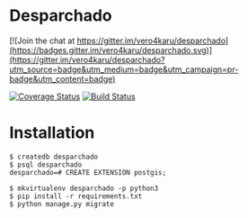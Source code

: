 # Desparchado

[![Join the chat at https://gitter.im/vero4karu/desparchado](https://badges.gitter.im/vero4karu/desparchado.svg)](https://gitter.im/vero4karu/desparchado?utm_source=badge&utm_medium=badge&utm_campaign=pr-badge&utm_content=badge)

[![Coverage Status](https://coveralls.io/repos/vero4karu/desparchado/badge.svg?branch=master&service=github)](https://coveralls.io/github/vero4karu/desparchado?branch=master)
[![Build Status](https://travis-ci.org/vero4karu/desparchado.svg?branch=master)](https://travis-ci.org/vero4karu/desparchado)

# Installation

    $ createdb desparchado
    $ psql desparchado
    desparchado=# CREATE EXTENSION postgis;

    $ mkvirtualenv desparchado -p python3
    $ pip install -r requirements.txt
    $ python manage.py migrate
